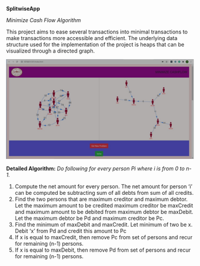 **SplitwiseApp**

*Minimize Cash Flow Algorithm*

This project aims to ease several transactions into minimal transactions to make transactions more accessible and efficient. The underlying data structure used for the implementation of the project is heaps that can be visualized through a directed graph.

![](image/proj_img.jpg)


**Detailed Algorithm:**
*Do following for every person Pi where i is from 0 to n-1.*

1. Compute the net amount for every person. The net amount for person ‘i’ can be computed be subtracting sum of all debts from sum of all credits.
2. Find the two persons that are maximum creditor and maximum debtor. Let the maximum amount to be credited maximum creditor be maxCredit and maximum amount to be debited from        maximum debtor be maxDebit. Let the maximum debtor be Pd and maximum creditor be Pc.
3. Find the minimum of maxDebit and maxCredit. Let minimum of two be x. Debit ‘x’ from Pd and credit this amount to Pc
4. If x is equal to maxCredit, then remove Pc from set of persons and recur for remaining (n-1) persons.
5. If x is equal to maxDebit, then remove Pd from set of persons and recur for remaining (n-1) persons.

